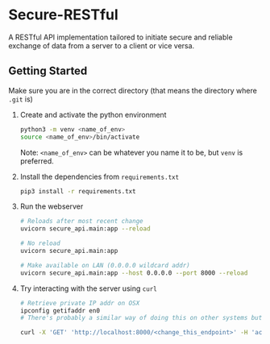 # Secure-RESTful
A RESTful API implementation tailored to initiate secure and reliable exchange of data from a server to a client or vice versa. 

## Getting Started
Make sure you are in the correct directory (that means the directory where `.git` is)

1. Create and activate the python environment 
    ```bash
    python3 -m venv <name_of_env>
    source <name_of_env>/bin/activate
    ```
    Note: `<name_of_env>` can be whatever you name it to be, but `venv` is preferred. 

2. Install the dependencies from `requirements.txt`
    ```bash
    pip3 install -r requirements.txt
    ```

3. Run the webserver
    ```bash
    # Reloads after most recent change
    uvicorn secure_api.main:app --reload
    
    # No reload
    uvicorn secure_api.main:app

    # Make available on LAN (0.0.0.0 wildcard addr)
    uvicorn secure_api.main:app --host 0.0.0.0 --port 8000 --reload
    ```
4. Try interacting with the server using `curl`
    ```bash
    # Retrieve private IP addr on OSX
    ipconfig getifaddr en0
    # There's probably a similar way of doing this on other systems but I can't account for that :|
    ```

    ```bash
    curl -X 'GET' 'http://localhost:8000/<change_this_endpoint>' -H 'accept: application/json'
    ```
